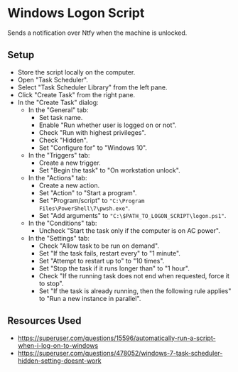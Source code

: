 # Windows Logon Script

Sends a notification over Ntfy when the machine is unlocked.

## Setup

- Store the script locally on the computer.
- Open "Task Scheduler".
- Select "Task Scheduler Library" from the left pane.
- Click "Create Task" from the right pane.
- In the "Create Task" dialog:
  - In the "General" tab:
    - Set task name.
    - Enable "Run whether user is logged on or not".
    - Check "Run with highest privileges".
    - Check "Hidden".
    - Set "Configure for" to "Windows 10".
  - In the "Triggers" tab:
    - Create a new trigger.
    - Set "Begin the task" to "On workstation unlock".
  - In the "Actions" tab:
    - Create a new action.
    - Set "Action" to "Start a program".
    - Set "Program/script" to `"C:\Program Files\PowerShell\7\pwsh.exe"`.
    - Set "Add arguments" to `"C:\$PATH_TO_LOGON_SCRIPT\logon.ps1"`.
  - In the "Conditions" tab:
    - Uncheck "Start the task only if the computer is on AC power".
  - In the "Settings" tab:
    - Check "Allow task to be run on demand".
    - Set "If the task fails, restart every" to "1 minute".
    - Set "Attempt to restart up to" to "10 times".
    - Set "Stop the task if it runs longer than" to "1 hour".
    - Check "If the running task does not end when requested, force it to stop".
    - Set "If the task is already running, then the following rule applies" to "Run a new instance in parallel".

## Resources Used

- https://superuser.com/questions/15596/automatically-run-a-script-when-i-log-on-to-windows
- https://superuser.com/questions/478052/windows-7-task-scheduler-hidden-setting-doesnt-work

